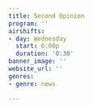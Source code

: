 ```yaml
---
title: Second Opinion
program: ''
airshifts:
- day: Wednesday
  start: 6:00p
  duration: '0:30'
banner_image: ''
website_url: ''
genres:
- genre: news

---
```

